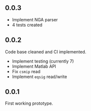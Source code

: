 ## 0.0.3

- Implement NGA parser
- 4 tests created



## 0.0.2

Code base cleaned and CI implemented.

- Implement testing (currently 7)
- Implement Matlab API
- Fix `csmip` read
- Implement `eqsig` read/write


## 0.0.1

First working prototype.


